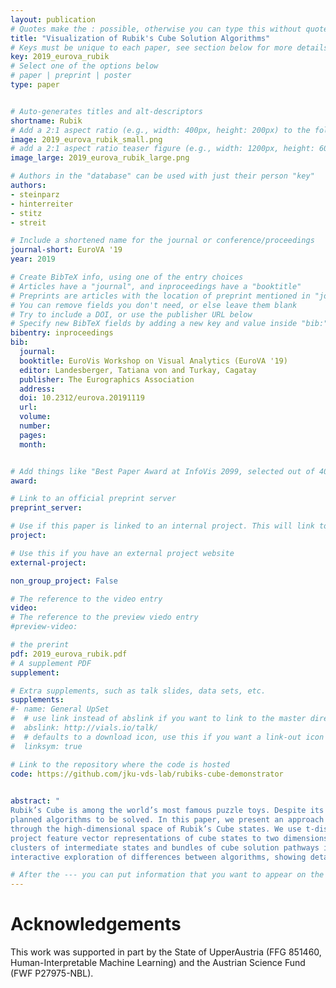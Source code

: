 ```yaml
---
layout: publication
# Quotes make the : possible, otherwise you can type this without quotes
title: "Visualization of Rubik's Cube Solution Algorithms"
# Keys must be unique to each paper, see section below for more details
key: 2019_eurova_rubik
# Select one of the options below
# paper | preprint | poster
type: paper 


# Auto-generates titles and alt-descriptors
shortname: Rubik
# Add a 2:1 aspect ratio (e.g., width: 400px, height: 200px) to the folder /assets/images/papers/
image: 2019_eurova_rubik_small.png
# add a 2:1 aspect ratio teaser figure (e.g., width: 1200px, height: 600px) to the folder /assets/images/papers/
image_large: 2019_eurova_rubik_large.png

# Authors in the "database" can be used with just their person "key"
authors:
- steinparz 
- hinterreiter
- stitz
- streit

# Include a shortened name for the journal or conference/proceedings
journal-short: EuroVA '19
year: 2019

# Create BibTeX info, using one of the entry choices
# Articles have a "journal", and inproceedings have a "booktitle"
# Preprints are articles with the location of preprint mentioned in "journal"
# You can remove fields you don't need, or else leave them blank
# Try to include a DOI, or use the publisher URL below
# Specify new BibTeX fields by adding a new key and value inside "bib:"
bibentry: inproceedings
bib:
  journal: 
  booktitle: EuroVis Workshop on Visual Analytics (EuroVA '19)
  editor: Landesberger, Tatiana von and Turkay, Cagatay
  publisher: The Eurographics Association
  address: 
  doi: 10.2312/eurova.20191119
  url: 
  volume: 
  number: 
  pages: 
  month: 


# Add things like "Best Paper Award at InfoVis 2099, selected out of 4000 submissions"
award: 

# Link to an official preprint server
preprint_server: 

# Use if this paper is linked to an internal project. This will link to the project site
project: 

# Use this if you have an external project website
external-project: 

non_group_project: False

# The reference to the video entry
video: 
# The reference to the preview viedo entry
#preview-video:

# the prerint
pdf: 2019_eurova_rubik.pdf
# A supplement PDF
supplement:

# Extra supplements, such as talk slides, data sets, etc.
supplements:
#- name: General UpSet
#  # use link instead of abslink if you want to link to the master directory
#  abslink: http://vials.io/talk/
#  # defaults to a download icon, use this if you want a link-out icon
#  linksym: true

# Link to the repository where the code is hosted
code: https://github.com/jku-vds-lab/rubiks-cube-demonstrator
 

abstract: "
Rubik’s Cube is among the world’s most famous puzzle toys. Despite its relatively simple principle, it requires dedicated, carefully
planned algorithms to be solved. In this paper, we present an approach to visualize how different solution algorithms navigate
through the high-dimensional space of Rubik’s Cube states. We use t-distributed stochastic neighbor embedding (t-SNE) to
project feature vector representations of cube states to two dimensions. t-SNE preserves the similarity of cube states and leads to
clusters of intermediate states and bundles of cube solution pathways in the projection. Our prototype implementation allows
interactive exploration of differences between algorithms, showing detailed state information on demand."

# After the --- you can put information that you want to appear on the website using markdown formatting or HTML. A good example are acknowledgements, extra references, an erratum, etc.
---
```



# Acknowledgements

This work was supported in part by the State of UpperAustria (FFG 851460, Human-Interpretable Machine Learning) and the Austrian Science Fund (FWF P27975-NBL).
